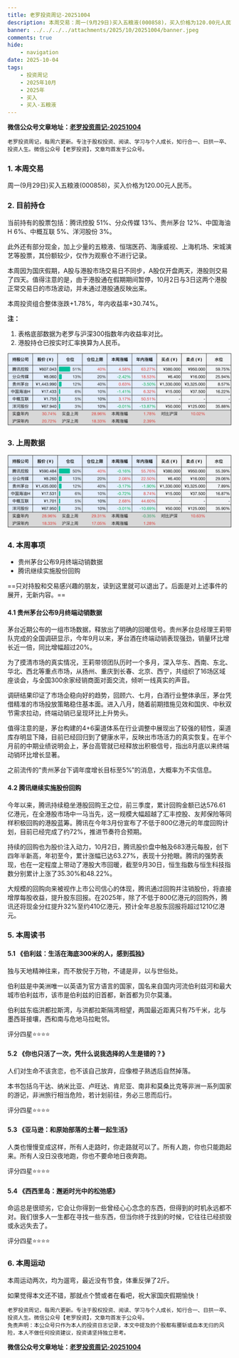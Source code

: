 ```yaml
---
title: 老罗投资周记-20251004
description: 本周交易：周一(9月29日)买入五粮液(000858)，买入价格为120.00元人民币。当前持有的股票包括：腾讯控股 51%、分众传媒 13%、贵州茅台 12%、中国海油H 6%、中概互联 5%、洋河股份 3%。此外还有部分现金，加上少量的五粮液、恒瑞医药、海康威视、上海机场、宋城演艺等股票，其份额较少，仅作为观察仓不进行记录。本周因为国庆假期，A股与港股市场交易日不同步，A股仅开盘两天，港股则交易了四天。值得注意的是，由于港股通在假期期间暂停，10月2日与3日这两个港股正常交易日的市场波动，并未通过港股通反映出来。本周投资组合整体涨跌+1.78%，年内收益率+30.74%。
banner: ../../../../attachments/2025/10/20251004/banner.jpeg
comments: true
hide:
    - navigation
date: 2025-10-04
tags:
    - 投资周记
    - 2025年10月
    - 2025年
    - 买入
    - 买入-五粮液
---
```


__微信公众号文章地址：[老罗投资周记-20251004](https://mp.weixin.qq.com/s/BBo5HhoSmWH34MpP2yxdfg)__

```
老罗投资周记，每周六更新。专注于股权投资、阅读、学习与个人成长，知行合一、日拱一卒、投资人生。微信公众号【老罗投资】，文章均首发于公众号。
```

### 1. 本周交易

周一(9月29日)买入五粮液(000858)，买入价格为120.00元人民币。

### 2. 目前持仓

当前持有的股票包括：腾讯控股 51%、分众传媒 13%、贵州茅台 12%、中国海油H 6%、中概互联 5%、洋河股份 3%。

此外还有部分现金，加上少量的五粮液、恒瑞医药、海康威视、上海机场、宋城演艺等股票，其份额较少，仅作为观察仓不进行记录。

本周因为国庆假期，A股与港股市场交易日不同步，A股仅开盘两天，港股则交易了四天。值得注意的是，由于港股通在假期期间暂停，10月2日与3日这两个港股正常交易日的市场波动，并未通过港股通反映出来。

本周投资组合整体涨跌<span class="red">+1.78%</span>，年内收益率<span class="red">+30.74%</span>。

**注：**

1. 表格底部数据为老罗与沪深300指数年内收益率对比。
2. 港股持仓已按实时汇率换算为人民币。

![目前持仓](../../../attachments/2025/10/20251004/1.png)

### 3. 上周数据

![上周数据](../../../attachments/2025/10/20251004/2.png)

### 4. 本周事项

+ 贵州茅台公布9月终端动销数据
+ 腾讯继续实施股份回购

==只对持股和交易感兴趣的朋友，读到这里就可以退出了。后面是对上述事件的展开，无新内容。==

#### 4.1 贵州茅台公布9月终端动销数据

茅台近期公布的一组市场数据，释放出了明确的回暖信号。贵州茅台总经理王莉带队完成的全国调研显示，今年9月以来，茅台酒在终端动销表现强劲，销量环比增长近一倍，同比增幅超过20%。

为了摸清市场的真实情况，王莉带领团队历时一个多月，深入华东、西南、东北、华北、西北等重点市场，从扬州、重庆到长春、北京、西宁，共组织了16场区域座谈会，与全国300余家经销商面对面交流，倾听一线真实的声音。

调研结果印证了市场企稳向好的趋势，回顾六、七月，白酒行业整体承压，茅台凭借精准的市场投放策略稳住基本面。进入八月，随着前期措施见效和国庆、中秋双节需求拉动，终端动销已呈现环比上升势头。

值得注意的是，茅台构建的4+6渠道体系在行业调整中展现出了较强的韧性，渠道库存明显下降，目前已经回归到了健康水平，反映出市场活力的真实恢复。在半个月前的中期业绩说明会上，茅台高管就已经释放出积极信号，指出8月底以来终端动销环比增长显著。

之前流传的“贵州茅台下调年度增长目标至5%”的消息，大概率为不实信息。

#### 4.2 腾讯继续实施股份回购

今年以来，腾讯持续稳坐港股回购王之位，前三季度，累计回购金额已达576.61亿港元，在全港股市场中一马当先，这一规模大幅超越了汇丰控股、友邦保险等同样积极回购的港股蓝筹。腾讯在今年3月份宣布了不低于800亿港元的年度回购计划，目前已经完成了约72%，推进节奏符合预期。

持续的回购也为股价注入动力，10月2日，腾讯股价盘中触及683港元每股，创下四年半新高，年初至今，累计涨幅已达63.27%，表现十分抢眼。腾讯的强势表现，也在一定程度上带动了港股大市回暖，截至9月30日，恒生指数与恒生科技指数分别累计上涨了35.30%和48.22%。

大规模的回购向来被视作上市公司信心的体现，腾讯通过回购并注销股份，将直接增厚每股收益，提升股东回报。在2025年，除了不低于800亿港元的回购外，腾讯还将现金分红提升32%至约410亿港元，预计全年总股东回报将超过1210亿港元。

### 5. 本周读书

#### 5.1 《伯利兹：生活在海底300米的人，感到孤独》

独与天地精神往来，而不敖倪于万物，不谴是非，以与世俗处。

伯利兹是中美洲唯一以英语为官方语言的国家，国名来自国内河流伯利兹河和最大城市伯利兹市，该市是伯利兹的旧首都，新首都为贝尔莫潘。

伯利兹东临洪都拉斯湾，与洪都拉斯隔湾相望，两国最近距离只有75千米，北与墨西哥接壤，西和南与危地马拉毗邻。

评分四星⭐️⭐️⭐️⭐️

#### 5.2 《你也只活了一次，凭什么说我选择的人生是错的？》

人们对生命不该贪恋，也不该自己放弃，应像橙子熟透后自然掉落。

本书包括乌干达、纳米比亚、卢旺达、肯尼亚、南非和莫桑比克等非洲一系列国家的游记，非洲旅行相当危险，若计划前往，务必三思而后行。

评分四星⭐️⭐️⭐️⭐️

#### 5.3 《亚马逊：和原始部落的土著一起生活》

人类也慢慢变成这样，所有人走路时，你走路就可以了。所有人跑，你也只能跑起来。所有人没日没夜地跑，你也不要命地日夜奔跑。

评分四星⭐️⭐️⭐️⭐️

#### 5.4 《西西里岛：邂逅时光中的松弛感》

命运总是很顽劣，它会让你得到一些曾经心心念念的东西，但得到的时机永远都不对。我们很多人一生都在寻找一些东西，但当你终于找到的时候，它往往已经损毁或永远失去了。

评分四星⭐️⭐️⭐️⭐️

### 6. 本周运动

本周运动两次，均为遛弯，最近没有节食，体重反弹了2斤。

如果觉得本文还不错，那就点个赞或者在看吧，祝大家国庆假期愉快！

```
老罗投资周记，每周六更新。专注于股权投资、阅读、学习与个人成长，知行合一、日拱一卒、投资人生。微信公众号【老罗投资】，文章均首发于公众号。
免责声明：本公众号只作为本人的投资日志记录，本文中提及的个股都有腰斩或血本无归的风险，本人不做任何投资建议，投资请坚持独立思考。
```

__微信公众号文章地址：[老罗投资周记-20251004](https://mp.weixin.qq.com/s/BBo5HhoSmWH34MpP2yxdfg)__